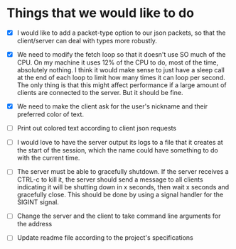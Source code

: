 # Things that we would like to do

- [x] I would like to add a packet-type option to our json packets, so that the client/server can deal with types more robustly.

- [x] We need to modify the fetch loop so that it doesn't use SO much of the CPU. On my machine it uses 12% of the CPU to do, most of the time, absolutely nothing. I think it would make sense to just have a sleep call at the end of each loop to limit how many times it can loop per second. The only thing is that this might affect performance if a large amount of clients are connected to the server. But it should be fine.

- [x] We need to make the client ask for the user's nickname and their preferred color of text.

- [ ] Print out colored text according to client json requests

- [ ] I would love to have the server output its logs to a file that it creates at the start of the session, which the name could have something to do with the current time.

- [ ] The server must be able to gracefully shutdown. If the server receives a CTRL-c to kill it, the server should send a message to all clients indicating it will be shutting down in x seconds, then wait x seconds and gracefully close. This should be done by using a signal handler for the SIGINT signal.

- [ ] Change the server and the client to take command line arguments for the address

- [ ] Update readme file according to the project's specifications
